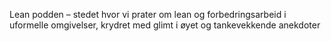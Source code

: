 Lean podden – stedet hvor vi prater om lean og forbedringsarbeid i uformelle omgivelser, krydret med glimt i øyet og tankevekkende anekdoter
